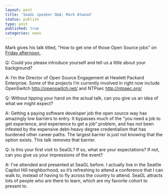 ```yaml
---
layout: post
title: 'SeaGL speaker Q&A: Mark Atwood'
status: publish
type: post
published: true
categories: news
---
```


Mark gives his talk titled, "How to get one of those Open Source jobs" on [Friday afternoon.](https://osem.seagl.org/conference/seagl2016/program/proposal/227)

Q: Could you please introduce yourself and tell us a little about your background?
 
A: I’m the Director of Open Source Engagement at Hewlett Packard Enterprise.  Some of the projects I’m currently involved in right now include OpenSwitch http://openswitch.net/ and NTPsec http://ntpsec.org/

Q: Without tipping your hand on the actual talk, can you give us an idea of what we might expect?

A: Getting a paying software developer job the open source way has amazingly low barriers to entry. It bypasses much of the “you need a job to get experience, and experience to get a job” problem, and has not been infested by the expensive debt-heavy degree credentialism that has burdened other career paths. The largest barrier is just not knowing that the option exists. This talk removes that barrier.

Q: Is this your first visit to SeaGL? If so, what are your expectations? If not, can you give us your impressions of the event?

A: I’ve attended and presented at SeaGL before.  I actually live in the Seattle Capitol Hill neighborhood, so it’s refreshing to attend a conference that I can walk to, instead of having to fly across the country to attend.  SeaGL attracts lots of people who are there to learn, which are my favorite cohort to present to.

